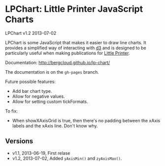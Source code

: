 # LPChart: Little Printer JavaScript Charts

LPChart v1.2 
2013-07-02

LPChart is some JavaScript that makes it easier to draw line charts. It provides a simplified way of interacting with [d3](http://d3js.org/) and is designed to be particularly useful when making publications for [Little Printer](http://bergcloud.com/littleprinter/).

Documentation: http://bergcloud.github.io/lp-chart/

The documentation is on the `gh-pages` branch.

Future possible features:

* Add bar chart type.
* Allow for negative values.
* Allow for setting custom tickFormats.

To fix:

* When showXAxisGrid is true, then there's no padding between the xAxis labels and the xAxis line. Don't know why.

## Versions

* v1.1, 2013-06-19, First relase
* v1.2, 2013-07-02, Added `yAxisMin()` and `zyAxisMax()`.

